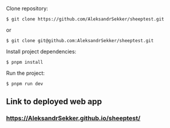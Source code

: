 Clone repository:
```
$ git clone https://github.com/AleksandrSekker/sheeptest.git
```
or
```
$ git clone git@github.com:AleksandrSekker/sheeptest.git
```

Install project dependencies:
```
$ pnpm install
```

Run the project:
```
$ pnpm run dev 
```
## Link to deployed web app

### https://AleksandrSekker.github.io/sheeptest/

